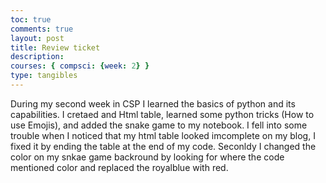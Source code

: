 ```yaml
---
toc: true
comments: true
layout: post
title: Review ticket
description:
courses: { compsci: {week: 2} }
type: tangibles
---
```

During my second week in CSP I learned the basics of python and its capabilities. I cretaed and Html table, learned some python tricks (How to use Emojis), and added the snake game to my notebook. I fell into some trouble when I noticed that my html table looked imcomplete on my blog, I fixed it by ending the table at the end of my code. Seconldy I changed the color on my snkae game backround by looking for where the code mentioned color and replaced the royalblue with red.